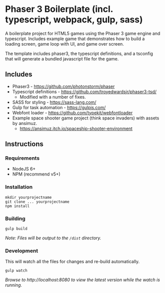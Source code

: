 # Phaser 3 Boilerplate (incl. typescript, webpack, gulp, sass)

A boilerplate project for HTML5 games using the Phaser 3 game engine and typescript. Includes example game that demonstrates how to build a loading screen, game loop with UI, and game over screen.

The template includes phaser3, the typescript definitions, and a tsconfig that will generate a bundled javascript file for the game.

## Includes
 - Phaser3 - https://github.com/photonstorm/phaser
 - Typescript definitions - https://github.com/troyedwardsjr/phaser3-tsd/
    - Modified with a number of fixes.
 - SASS for styling - https://sass-lang.com/
 - Gulp for task automation - https://gulpjs.com/
 - Webfont loader - https://github.com/typekit/webfontloader
 - Example space shooter game project (think space invaders) with assets by ansimuz.
   - https://ansimuz.itch.io/spaceship-shooter-environment

## Instructions

### Requirements

 - NodeJS 6+
 - NPM (recommend v5+)

### Installation

```
mkdir yourprojectname
git clone ... yourprojectname
npm install
```

### Building
```
gulp build
```

*Note: Files will be output to the `/dist` directory.*

### Development

This will watch all the files for changes and re-build automatically.
```
gulp watch
```

*Browse to http://localhost:8080 to view the latest version while the watch is running.*